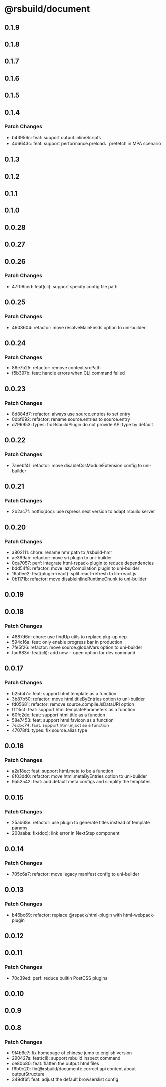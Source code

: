 # @rsbuild/document

## 0.1.9

## 0.1.8

## 0.1.7

## 0.1.6

## 0.1.5

## 0.1.4

### Patch Changes

- b43956c: feat: support output.inlineScripts
- 4d6643c: feat: support performance.preload、prefetch in MPA scenario

## 0.1.3

## 0.1.2

## 0.1.1

## 0.1.0

## 0.0.28

## 0.0.27

## 0.0.26

### Patch Changes

- 47f06ced: feat(cli): support specify config file path

## 0.0.25

### Patch Changes

- 4608604: refactor: move resolveMainFields option to uni-builder

## 0.0.24

### Patch Changes

- 86e7b25: refactor: remove context.srcPath
- f5b397b: feat: handle errors when CLI command failed

## 0.0.23

### Patch Changes

- 8d884d7: refactor: always use source.entries to set entry
- 0dbf692: refactor: rename source.entries to source.entry
- d796953: types: fix RsbuildPlugin do not provide API type by default

## 0.0.22

### Patch Changes

- 7aeebf41: refactor: move disableCssModuleExtension config to uni-builder

## 0.0.21

### Patch Changes

- 2b2ac7f: hotfix(doc): use rspress next version to adapt rsbuild server

## 0.0.20

### Patch Changes

- a802111: chore: rename hmr path to /rsbuild-hmr
- ae399ab: refactor: move sri plugin to uni-builder
- 0ca7057: perf: integrate html-rspack-plugin to reduce dependencies
- bdd54f8: refactor: move lazyCompilation plugin to uni-builder
- 16a0ee2: feat(plugin-react): split react-refresh to lib-react.js
- 0b1171b: refactor: move disableInlineRuntimeChunk to uni-builder

## 0.0.19

## 0.0.18

### Patch Changes

- 4887d6d: chore: use findUp utils to replace pkg-up dep
- 594c16a: feat: only enable progress bar in production
- 7fe5f26: refactor: move source.globalVars option to uni-builder
- fad683d: feat(cli): add new --open option for dev command

## 0.0.17

### Patch Changes

- b25b47c: feat: support html.template as a function
- 3b87b50: refactor: move html.titleByEntries option to uni-builder
- fd05681: refactor: remove source.compileJsDataURI option
- f1f15cf: feat: support html.templateParameters as a function
- 60fc2de: feat: support html.title as a function
- 58e7453: feat: support html.favicon as a function
- 7ecbc74: feat: support html.inject as a function
- 47078fd: types: fix source.alias type

## 0.0.16

### Patch Changes

- a2a18ec: feat: support html.meta to be a function
- 8f03dd0: refactor: move html.metaByEntries option to uni-builder
- 9a52542: feat: add default meta configs and simplify the templates

## 0.0.15

### Patch Changes

- 25ab68e: refactor: use plugin to generate titles instead of template params
- 200aaba: fix(doc): link error in NextStep component

## 0.0.14

### Patch Changes

- 705c6a7: refactor: move legacy manifest config to uni-builder

## 0.0.13

### Patch Changes

- b46bc69: refactor: replace @rspack/html-plugin with html-webpack-plugin

## 0.0.12

## 0.0.11

### Patch Changes

- 70c39ed: perf: reduce builtin PostCSS plugins

## 0.0.10

## 0.0.9

## 0.0.8

### Patch Changes

- 9f4b6e7: fix homepage of chinese jump to english version
- 290427a: feat(cli): support rsbuild inspect command
- ce80b80: feat: flatten the output html files
- f6b0c20: fix(@rsbuild/document): correct api content about outputStructure
- 349df6f: feat: adjust the default browserslist config
